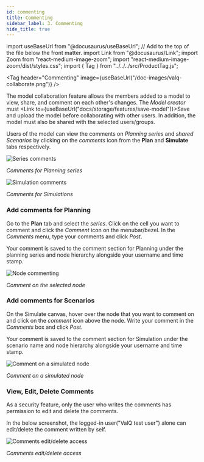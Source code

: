 ```yaml
---
id: commenting
title: Commenting
sidebar_label: 3. Commenting
hide_title: true
---
```


import useBaseUrl from "@docusaurus/useBaseUrl"; // Add to the top of the file below the front matter.
import Link from "@docusaurus/Link";
import Zoom from "react-medium-image-zoom";
import "react-medium-image-zoom/dist/styles.css";
import { Tag } from "../../../src/ProductTag.js";

<Tag
header="Commenting"
image={useBaseUrl("/doc-images/valq-collaborate.png")}
/>

The model collaboration feature allows the members added to a model to view, share, and comment on each other's changes.
The *Model creator* must <Link to={useBaseUrl("docs/storage/features/save-model")}>Save and upload</Link> the model before collaborating with other users.
In addition, the model must also be shared with the selected users/groups.

Users of the model can view the comments on *Planning series* and *shared Scenarios* by clicking on the *comments* icon from the **Plan** and **Simulate** tabs respectively.

<div style={{ textAlign: "center" }}>
  <Zoom>
    <img alt="Series comments" src={useBaseUrl("/doc-images/storage/features/all-comments-planning.png")} />
  </Zoom>
</div>

*Comments for Planning series*

<div style={{ textAlign: "center" }}>
  <Zoom>
    <img alt="Simulation comments" src={useBaseUrl("/doc-images/storage/features/all-comments-scenario.png")} />
  </Zoom>
</div>

*Comments for Simulations*

### Add comments for Planning

Go to the **Plan** tab and select the *series*.
Click on the cell you want to comment and click the *Comment* icon on the menubar/bezel.
In the *Comments* menu, type your comments and click *Post*.

Your comment is saved to the comment section for Planning under the planning series and node hierarchy alongside your username and time stamp.

<div style={{ textAlign: "center" }}>
  <Zoom>
    <img alt="Node commenting" src={useBaseUrl("/doc-images/storage/features/planning-series-add-comments.png")} />
  </Zoom>
</div>

*Comment on the selected node*

### Add comments for Scenarios

On the Simulate canvas, hover over the node that you want to comment on and click on the *comment* icon above the node.
Write your comment in the *Comments* box and click *Post*.

Your comment is saved to the comment section for Simulation under the scenario name and node hierarchy alongside your username and time stamp.

<div style={{ textAlign: "center" }}>
  <Zoom>
    <img alt="Comment on a simulated node" src={useBaseUrl("/doc-images/storage/features/node-level-commenting-on-scenario.png")} />
  </Zoom>
</div>

*Comment on a simulated node*

### View, Edit, Delete Comments

As a security feature, only the user who writes the comments has permission to edit and delete the comments.

In the below screenshot, the logged-in user("ValQ test user") alone can  edit/delete the comment written by self.

<div style={{ textAlign: "center" }}>
  <Zoom>
    <img alt="Comments edit/delete access" src={useBaseUrl("/doc-images/storage/features/edit-delete-comments.png")} />
  </Zoom>
</div>

*Comments edit/delete access*
